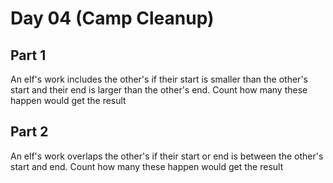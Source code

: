 # Day 04 (Camp Cleanup)

## Part 1

An elf's work includes the other's if their start is smaller than the other's
start and their end is larger than the other's end. Count how many these happen
would get the result

## Part 2

An elf's work overlaps the other's if their start or end is between the other's
start and end. Count how many these happen would get the result
